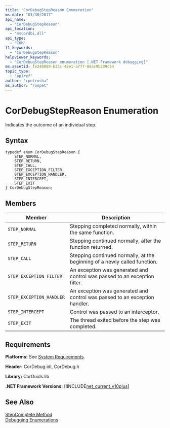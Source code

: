 ```yaml
---
title: "CorDebugStepReason Enumeration"
ms.date: "03/30/2017"
api_name: 
  - "CorDebugStepReason"
api_location: 
  - "mscordbi.dll"
api_type: 
  - "COM"
f1_keywords: 
  - "CorDebugStepReason"
helpviewer_keywords: 
  - "CorDebugStepReason enumeration [.NET Framework debugging]"
ms.assetid: fe248069-b33c-48e1-a777-06ac9b239c54
topic_type: 
  - "apiref"
author: "rpetrusha"
ms.author: "ronpet"
---
```

# CorDebugStepReason Enumeration
Indicates the outcome of an individual step.  

## Syntax  

```  
typedef enum CorDebugStepReason {  
    STEP_NORMAL,  
    STEP_RETURN,  
    STEP_CALL,  
    STEP_EXCEPTION_FILTER,  
    STEP_EXCEPTION_HANDLER,  
    STEP_INTERCEPT,  
    STEP_EXIT  
} CorDebugStepReason;  
```  

## Members  


|Member|Description|  
|------------|-----------------|  
|`STEP_NORMAL`|Stepping completed normally, within the same function.|  
|`STEP_RETURN`|Stepping continued normally, after the function returned.|  
|`STEP_CALL`|Stepping continued normally, at the beginning of a newly called function.|  
|`STEP_EXCEPTION_FILTER`|An exception was generated and control was passed to an exception filter.|  
|`STEP_EXCEPTION_HANDLER`|An exception was generated and control was passed to an exception handler.|  
|`STEP_INTERCEPT`|Control was passed to an interceptor.|  
|`STEP_EXIT`|The thread exited before the step was completed.|  

## Requirements  
 **Platforms:** See [System Requirements](../../../../docs/framework/get-started/system-requirements.md).  

 **Header:** CorDebug.idl, CorDebug.h  

 **Library:** CorGuids.lib  

 **.NET Framework Versions:** [!INCLUDE[net_current_v10plus](../../../../includes/net-current-v10plus-md.md)]  

## See Also  
 [StepComplete Method](../../../../docs/framework/unmanaged-api/debugging/icordebugmanagedcallback-stepcomplete-method.md)  
 [Debugging Enumerations](../../../../docs/framework/unmanaged-api/debugging/debugging-enumerations.md)
